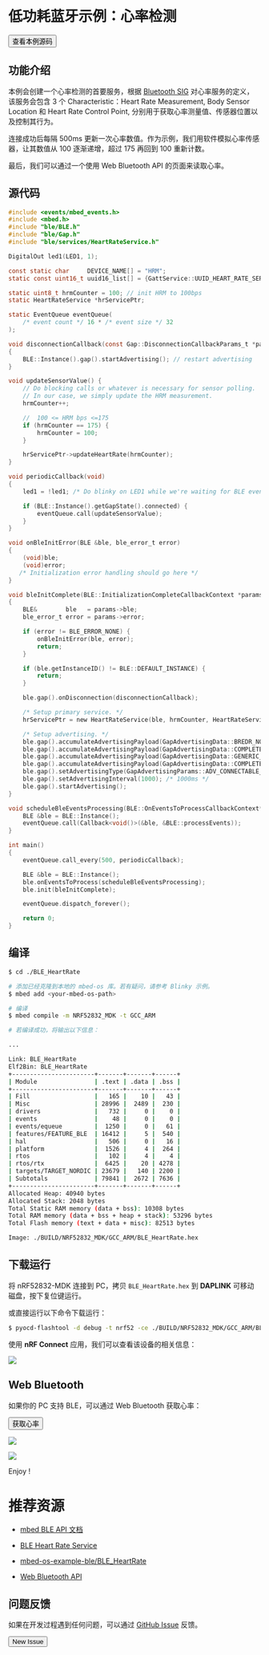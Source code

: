 # 低功耗蓝牙示例：心率检测

<a href="https://github.com/makerdiary/nrf52832-mdk/tree/master/examples/mbedos5/mbed-os-example-ble/BLE_HeartRate"><button data-md-color-primary="indigo">查看本例源码</button></a>

## 功能介绍
本例会创建一个心率检测的首要服务，根据 [Bluetooth SIG](https://www.bluetooth.com/specifications/gatt/viewer?attributeXmlFile=org.bluetooth.service.heart_rate.xml) 对心率服务的定义，该服务会包含 3 个 Characteristic：Heart Rate Measurement, Body Sensor Location 和 Heart Rate Control Point, 分别用于获取心率测量值、传感器位置以及控制其行为。

连接成功后每隔 500ms 更新一次心率数值。作为示例，我们用软件模拟心率传感器，让其数值从 100 逐渐递增，超过 175 再回到 100 重新计数。

最后，我们可以通过一个使用 Web Bluetooth API 的页面来读取心率。



## 源代码

``` c
#include <events/mbed_events.h>
#include <mbed.h>
#include "ble/BLE.h"
#include "ble/Gap.h"
#include "ble/services/HeartRateService.h"

DigitalOut led1(LED1, 1);

const static char     DEVICE_NAME[] = "HRM";
static const uint16_t uuid16_list[] = {GattService::UUID_HEART_RATE_SERVICE};

static uint8_t hrmCounter = 100; // init HRM to 100bps
static HeartRateService *hrServicePtr;

static EventQueue eventQueue(
    /* event count */ 16 * /* event size */ 32
);

void disconnectionCallback(const Gap::DisconnectionCallbackParams_t *params)
{
    BLE::Instance().gap().startAdvertising(); // restart advertising
}

void updateSensorValue() {
    // Do blocking calls or whatever is necessary for sensor polling.
    // In our case, we simply update the HRM measurement.
    hrmCounter++;

    //  100 <= HRM bps <=175
    if (hrmCounter == 175) {
        hrmCounter = 100;
    }

    hrServicePtr->updateHeartRate(hrmCounter);
}

void periodicCallback(void)
{
    led1 = !led1; /* Do blinky on LED1 while we're waiting for BLE events */

    if (BLE::Instance().getGapState().connected) {
        eventQueue.call(updateSensorValue);
    }
}

void onBleInitError(BLE &ble, ble_error_t error)
{
    (void)ble;
    (void)error;
   /* Initialization error handling should go here */
}

void bleInitComplete(BLE::InitializationCompleteCallbackContext *params)
{
    BLE&        ble   = params->ble;
    ble_error_t error = params->error;

    if (error != BLE_ERROR_NONE) {
        onBleInitError(ble, error);
        return;
    }

    if (ble.getInstanceID() != BLE::DEFAULT_INSTANCE) {
        return;
    }

    ble.gap().onDisconnection(disconnectionCallback);

    /* Setup primary service. */
    hrServicePtr = new HeartRateService(ble, hrmCounter, HeartRateService::LOCATION_FINGER);

    /* Setup advertising. */
    ble.gap().accumulateAdvertisingPayload(GapAdvertisingData::BREDR_NOT_SUPPORTED | GapAdvertisingData::LE_GENERAL_DISCOVERABLE);
    ble.gap().accumulateAdvertisingPayload(GapAdvertisingData::COMPLETE_LIST_16BIT_SERVICE_IDS, (uint8_t *)uuid16_list, sizeof(uuid16_list));
    ble.gap().accumulateAdvertisingPayload(GapAdvertisingData::GENERIC_HEART_RATE_SENSOR);
    ble.gap().accumulateAdvertisingPayload(GapAdvertisingData::COMPLETE_LOCAL_NAME, (uint8_t *)DEVICE_NAME, sizeof(DEVICE_NAME));
    ble.gap().setAdvertisingType(GapAdvertisingParams::ADV_CONNECTABLE_UNDIRECTED);
    ble.gap().setAdvertisingInterval(1000); /* 1000ms */
    ble.gap().startAdvertising();
}

void scheduleBleEventsProcessing(BLE::OnEventsToProcessCallbackContext* context) {
    BLE &ble = BLE::Instance();
    eventQueue.call(Callback<void()>(&ble, &BLE::processEvents));
}

int main()
{
    eventQueue.call_every(500, periodicCallback);

    BLE &ble = BLE::Instance();
    ble.onEventsToProcess(scheduleBleEventsProcessing);
    ble.init(bleInitComplete);

    eventQueue.dispatch_forever();

    return 0;
}
```


## 编译

``` sh
$ cd ./BLE_HeartRate

# 添加已经克隆到本地的 mbed-os 库。若有疑问，请参考 Blinky 示例。
$ mbed add <your-mbed-os-path>

# 编译
$ mbed compile -m NRF52832_MDK -t GCC_ARM

# 若编译成功，将输出以下信息：

...

Link: BLE_HeartRate
Elf2Bin: BLE_HeartRate
+-----------------------+-------+-------+------+
| Module                | .text | .data | .bss |
+-----------------------+-------+-------+------+
| Fill                  |   165 |    10 |   43 |
| Misc                  | 28996 |  2489 |  230 |
| drivers               |   732 |     0 |    0 |
| events                |    48 |     0 |    0 |
| events/equeue         |  1250 |     0 |   61 |
| features/FEATURE_BLE  | 16412 |     5 |  540 |
| hal                   |   506 |     0 |   16 |
| platform              |  1526 |     4 |  264 |
| rtos                  |   102 |     4 |    4 |
| rtos/rtx              |  6425 |    20 | 4278 |
| targets/TARGET_NORDIC | 23679 |   140 | 2200 |
| Subtotals             | 79841 |  2672 | 7636 |
+-----------------------+-------+-------+------+
Allocated Heap: 40940 bytes
Allocated Stack: 2048 bytes
Total Static RAM memory (data + bss): 10308 bytes
Total RAM memory (data + bss + heap + stack): 53296 bytes
Total Flash memory (text + data + misc): 82513 bytes

Image: ./BUILD/NRF52832_MDK/GCC_ARM/BLE_HeartRate.hex
```

## 下载运行

将 nRF52832-MDK 连接到 PC，拷贝 `BLE_HeartRate.hex` 到 **DAPLINK** 可移动磁盘，按下复位键运行。

或直接运行以下命令下载运行：

``` sh
$ pyocd-flashtool -d debug -t nrf52 -ce ./BUILD/NRF52832_MDK/GCC_ARM/BLE_HeartRate.hex

```

使用 **nRF Connect** 应用，我们可以查看该设备的相关信息：

![](https://img.makerdiary.co/wiki/nrf52832mdk/mbed-ble-heartrate.gif)


## Web Bluetooth
如果你的 PC 支持 BLE，可以通过 Web Bluetooth 获取心率：

<a href="http://wiki.makerdiary.co/WebBluetoothDemos/heart-rate-sensor/"><button data-md-color-primary="indigo">获取心率</button></a>

![](https://img.makerdiary.co/wiki/nrf52832mdk/web-bluetooth-hrm.png)

![](https://img.makerdiary.co/wiki/nrf52832mdk/web-bluetooth-heartrate.png)


Enjoy !


# 推荐资源

* [mbed BLE API 文档](https://docs.mbed.com/docs/mbed-os-api-reference/en/latest/APIs/communication/ble/)

* [BLE Heart Rate Service](https://www.bluetooth.com/specifications/gatt/viewer?attributeXmlFile=org.bluetooth.service.heart_rate.xml)

* [mbed-os-example-ble/BLE_HeartRate](https://github.com/makerdiary/mbed-os-example-ble/tree/master/BLE_HeartRate)

* [Web Bluetooth API](https://webbluetoothcg.github.io/web-bluetooth/)

## 问题反馈

如果在开发过程遇到任何问题，可以通过 [GitHub Issue](https://github.com/makerdiary/nrf52832-mdk/issues) 反馈。

<a href="https://github.com/makerdiary/nrf52832-mdk/issues/new"><button data-md-color-primary="green">New Issue</button></a>

